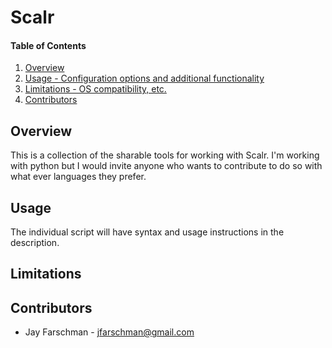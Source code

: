 # Scalr

#### Table of Contents

1. [Overview](#overview)
2. [Usage - Configuration options and additional functionality](#usage)
3. [Limitations - OS compatibility, etc.](#limitations)
4. [Contributors](#contributors)

## Overview

This is a collection of the sharable tools for working with Scalr. I'm 
working with python but I would invite anyone who wants to contribute
to do so with what ever languages they prefer.

## Usage
The individual script will have syntax and usage instructions in the
description.

## Limitations


## Contributors
* Jay Farschman - jfarschman@gmail.com

